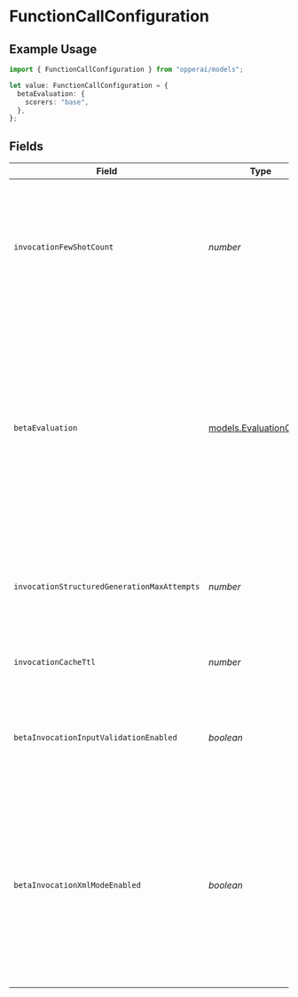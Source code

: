 # FunctionCallConfiguration

## Example Usage

```typescript
import { FunctionCallConfiguration } from "opperai/models";

let value: FunctionCallConfiguration = {
  betaEvaluation: {
    scorers: "base",
  },
};
```

## Fields

| Field                                                                                                                                                                                                                                                                                         | Type                                                                                                                                                                                                                                                                                          | Required                                                                                                                                                                                                                                                                                      | Description                                                                                                                                                                                                                                                                                   |
| --------------------------------------------------------------------------------------------------------------------------------------------------------------------------------------------------------------------------------------------------------------------------------------------- | --------------------------------------------------------------------------------------------------------------------------------------------------------------------------------------------------------------------------------------------------------------------------------------------- | --------------------------------------------------------------------------------------------------------------------------------------------------------------------------------------------------------------------------------------------------------------------------------------------- | --------------------------------------------------------------------------------------------------------------------------------------------------------------------------------------------------------------------------------------------------------------------------------------------- |
| `invocationFewShotCount`                                                                                                                                                                                                                                                                      | *number*                                                                                                                                                                                                                                                                                      | :heavy_minus_sign:                                                                                                                                                                                                                                                                            | The number of few-shot examples to use for the call. The examples are selected using nearest neighbor search of the function's dataset for items that are similar to the input.                                                                                                               |
| `betaEvaluation`                                                                                                                                                                                                                                                                              | [models.EvaluationConfig](../models/evaluationconfig.md)                                                                                                                                                                                                                                      | :heavy_minus_sign:                                                                                                                                                                                                                                                                            | Configuration for evaluation features stored under 'beta.evaluation'.<br/><br/>- enabled: master switch<br/>- scorers: which evaluators to run. Accepts:<br/>    - string: "base" \| "rubrics"<br/>    - dict: { "rubrics": RubricDefinition-like payload }<br/>    - list[str \| dict]<br/>  "base" is the default scorer. |
| `invocationStructuredGenerationMaxAttempts`                                                                                                                                                                                                                                                   | *number*                                                                                                                                                                                                                                                                                      | :heavy_minus_sign:                                                                                                                                                                                                                                                                            | The maximum number of attempts to make when generating a response matching the output schema if provided.                                                                                                                                                                                     |
| `invocationCacheTtl`                                                                                                                                                                                                                                                                          | *number*                                                                                                                                                                                                                                                                                      | :heavy_minus_sign:                                                                                                                                                                                                                                                                            | The time to live for the cache in seconds. If 0, the cache is disabled.                                                                                                                                                                                                                       |
| `betaInvocationInputValidationEnabled`                                                                                                                                                                                                                                                        | *boolean*                                                                                                                                                                                                                                                                                     | :heavy_minus_sign:                                                                                                                                                                                                                                                                            | Whether to enable input validation against the input schema. This is a beta feature and is disabled by default.                                                                                                                                                                               |
| `betaInvocationXmlModeEnabled`                                                                                                                                                                                                                                                                | *boolean*                                                                                                                                                                                                                                                                                     | :heavy_minus_sign:                                                                                                                                                                                                                                                                            | Experimental: enable XML structured output. The model receives an XML schema and its response is converted back to JSON. We have observed better adherence to multi-paragraph text fields (especially with Anthropic models) when this is enabled.                                            |